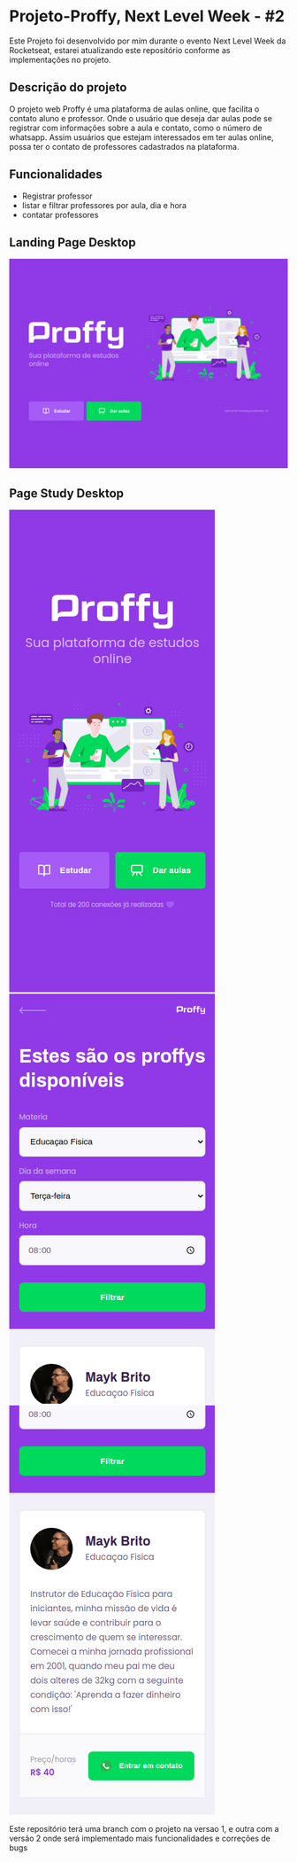 # Projeto-Proffy, Next Level Week - #2

Este Projeto foi desenvolvido por mim durante o evento Next Level Week da Rocketseat,
estarei atualizando este repositório conforme as implementações no projeto.

## Descrição do projeto

O projeto web Proffy é uma plataforma de aulas online, que facilita o contato aluno e professor.
Onde o usuário que deseja dar aulas pode se registrar com informações sobre a aula e contato, como o número de whatsapp. Assim usuários que estejam interessados em ter aulas online, possa ter o contato de professores cadastrados na plataforma.

## Funcionalidades 
* Registrar professor 
* listar e filtrar professores por aula, dia e hora 
* contatar professores

## Landing Page Desktop
![GitHub Logo](/images/Desktop/landing_page.png)

## Page Study Desktop
![GitHub Logo](/images/Mobile/landing_page.png) ![GitHub Logo](/images/Mobile/page_study/page_study_filters.png) ![GitHub Logo](/images/Mobile/page_study/page_study_filters_result.png)

Este repositório terá uma branch com o projeto na versao 1, e outra com a versão 2 onde será implementado mais funcionalidades e correções de bugs 
